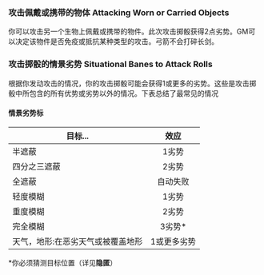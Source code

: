 ### 攻击佩戴或携带的物体	Attacking Worn or Carried Objects

​		你可以攻击另一个生物上佩戴或携带的物件。此次攻击掷骰获得2点劣势。GM可以决定该物件是否免疫或抵抗某种类型的攻击。弓箭不会打碎长剑。

### 攻击掷骰的情景劣势	Situational Banes to Attack Rolls

​		根据你发动攻击的情况，你的攻击掷骰可能会获得1或更多的劣势。这些是攻击掷骰中所包含的所有优势或劣势以外的情况。下表总结了最常见的情况

#### 情景劣势标

| 目标...                           |    效应     |
| --------------------------------- | :---------: |
| 半遮蔽                            |    1劣势    |
| 四分之三遮蔽                      |    2劣势    |
| 全遮蔽                            |  自动失败   |
| 轻度模糊                          |    1劣势    |
| 重度模糊                          |    2劣势    |
| 完全模糊                          |   3劣势*    |
| 天气，地形:在恶劣天气或被覆盖地形 | 1或更多劣势 |

*你必须猜测目标位置（详见**隐匿**）